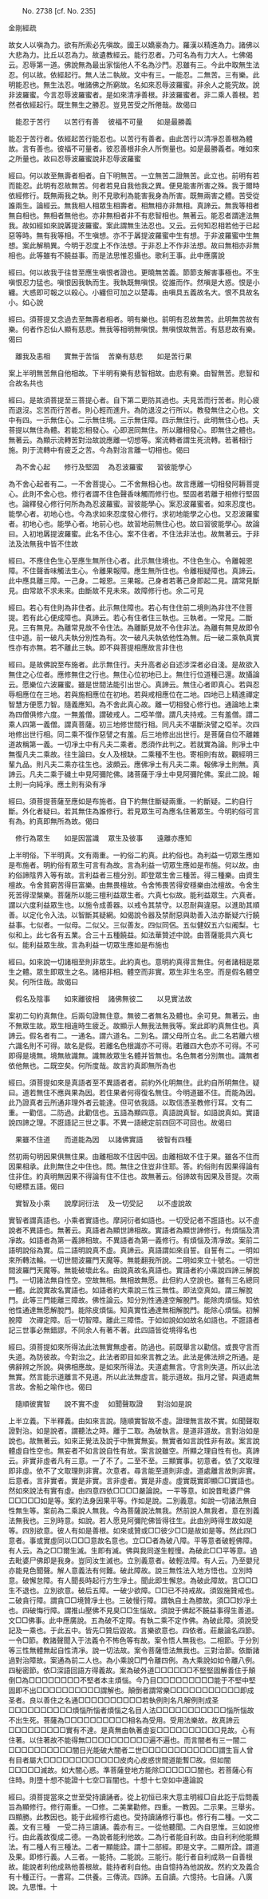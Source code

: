 ﻿　　No. 2738 [cf. No. 235]

金剛經疏

故女人以嗔為力。欲有所索必先嗔故。國王以嬌豪為力。羅漢以精進為力。諸佛以大悲為力。比丘以忍為力。故遺教經云。能行忍者。乃可名為有力大人。七佛偈云。忍辱第一道。佛說無為最出家惱他人不名為沙門。忍雖有三。今此中取無生法忍。何以故。依經起行。無人法二執故。文中有三。一能忍。二無苦。三有樂。此明能忍也。無生法忍。唯諸佛之所窮故。名如來忍辱波羅蜜。非余人之能究故。說非波羅蜜。今言忍辱波羅蜜者。是如來清凈善根。非波羅蜜者。非二乘人善根。若然者依經起行。既生無生之勝忍。豈見苦受之所倦哉。故偈曰

　能忍于苦行　　以苦行有善
　彼福不可量　　如是最勝義　

能忍于苦行者。依經起苦行能忍也。以苦行有善者。由此苦行以清凈忍善根為體故。言有善也。彼福不可量者。彼忍善根非余人所惻量也。如是最勝義者。唯如來之所量也。故曰忍辱波羅蜜說非忍辱波羅蜜

經曰。何以故至無壽者相者。自下明無苦。一立無苦二證無苦。此立也。前明有若而能忍。此明有忍故無苦。何者若見自我他我之異。便見能害所害之殊。我于爾時依經修行。既無兩我之執。則不見歌利為能害我身為所害。既無兩害之體。苦受從誰兩生。論經云。無我相人相眾生相壽者。相無相亦非無相。真諦云。無我等相者無自相也。無相者無他也。亦非無相者非不有悲智相也。無著云。能忍者謂達法無我。故如經如來說羼提波羅蜜。案此謂無生法忍也。又云。云何知忍相若他于已起惡等時。無有我等相。不生嗔想。亦不于羼提波羅蜜中生有想。于非波羅蜜中生無想。案此解稍異。今明于忍度上不作法想。于非忍上不作非法想。故曰無相亦非無相也。此等雖有不饒益事。而是法思惟忍攝也。歌利王事。此中應廣說

經曰。何以故我于往昔至應生嗔恨者證也。更曉無苦義。節節支解害事極也。不生嗔恨忍力猛也。嗔恨因我執而生。我執既無嗔恨。從誰而作。然嗔是大惑。恨是小纏。大惑即可報之以殺心。小纏但可加之以楚毒。由嗔具五義故名大。恨不具故名小。如心說

經曰。須菩提又念過去至無壽者相者。明有樂也。前明有忍故無苦。此明無苦故有樂。何者作忍仙人顯有慈悲。無我等相明無嗔恨。無嗔恨故無苦。有慈悲故有樂。偈曰

　離我及恚相　　實無于苦惱
　苦樂有慈悲　　如是苦行果　

案上半明無苦無自他相故。下半明有樂有悲智相故。由悲有樂。由智無苦。悲智和合故名共也

經曰。是故須菩提至三菩提心者。自下第二更防其過也。夫見苦而行苦者。則心疲而退沒。忘苦而行苦者。則心輕而進升。為防退沒之行所以。教發無住之心也。文中有四。一示無住心。二示無住境。三示無住障。四示無住行。此明無住心也。夫菩提以無住為體。若能忘相發心。心即泯同無住。所以離相發心。即無住之體也。無著云。為顯示流轉苦對治故說應離一切想等。案流轉者謂生死流轉。若著相行施。則于流轉中有疲乏之苦。今為對治言離一切相也。偈曰

　為不舍心起　　修行及堅固
　為忍波羅蜜　　習彼能學心　

為不舍心起者有二。一不舍菩提心。二不舍無相心也。故言應離一切相發阿耨菩提心。此則不舍心也。修行者謂不住色聲香味觸而修行也。堅固者若離于相修行堅固也。論釋發心修行何所為為忍波羅蜜。習彼能學心。案忍波羅蜜者。如來忍度也。能學心者。初地心也。今為求如來忍度發心修行。求初地能學之心也。又忍波羅蜜者。初地心也。能學心者。地前心也。故習地前無住心也。故曰習彼能學心。故論曰。入初地羼提波羅蜜。此名不住心。案不住者。不住法非法也。故無著云。于非法及法無我中皆不住故

經曰。不應住色生心至應生無所住心者。此示無住境也。不住色生心。令離報恩障。不住聲香味觸法生心。令離果報障。應生無所住也。令離相疑障也。真諦云。此中應具離三障。一己身。二報恩。三果報。己身者若著己身即起二見。謂常見斷見。由常故不求未來。由斷故不見未來。故障修行也。余二可見

經曰。若心有住則為非住者。此示無住障也。若心有住住前二境則為非住不住菩提。若有此心便成障也。真諦云。若心有住者住三執也。三執者。一常見。二斷見。三有無見。為離常見故不令住法。為離斷見故不令住非法。為離有無見故即令住中道。前一破凡夫執分別性為有。次一破凡夫執依他性為無。后一破二乘執真實性亦有亦無。若不離此三執。即不與菩提相應故言非住也

經曰。是故佛說至布施者。此示無住行。夫升高者必自述涉深者必自淺。是故欲入無住之心位者。應修無住之行也。無住心位初地已上。無住行位道種已還。故攝論云。愿樂位六波羅蜜。雖是世間法能引出世心。真諦云。無住心者即真心。若與忍辱相應位在三地。若與施相應位在初地。若與戒相應位在二地。四地已上精進禪定智慧方便愿力智。隨義應知。為不舍此真心故。離一切相發心修行也。通論地上束為四僧俱修六度。一無羞僧。謂破戒人。二啞羊僧。謂凡夫持戒。三有羞僧。謂二乘人四第一義僧。謂真菩薩。初三地修世間行相。同凡夫不堪斷決譬之啞羊。次四地修出世行相。同二乘不復作惡譬之有羞。后三地修出出世行。是菩薩自位不離雜道故稱第一義。一切凈土中有凡夫二乘者。悉須作此判之。若就實為論。則凈土中無復凡夫二乘故。往生論曰。女人及根缺。二乘種不生也。寄相則有故。觀經明三輩九品。則凡夫二乘亦往生也。波頗云。應佛凈土有凡夫二乘。報佛凈土則無。真諦云。凡夫二乘于穢土中見阿彌陀佛。諸菩薩于凈土中見阿彌陀佛。案此二說。報土則一向純凈。應土則有染有凈

經曰。須菩提菩薩至應如是布施者。自下約無住斷疑兩重。一約斷疑。二約自行斷。外化者疑曰。若其無住為誰修行。若見眾生可為應名住著眾生。今明約俗可言有為。約真即無所為故。偈曰

　修行為眾生　　如是因當識
　眾生及彼事　　遠離亦應知　

上半明俗。下半明真。文有兩重。一約俗二約真。此約俗也。為利益一切眾生應如是布施者。明約俗有眾生可言有為故。言為利益一切眾生應如是布施。何以故。由約俗諦陰界入等有故。言利益者三檀分別。即登眾生舍三種苦。得三種樂。由資生檀故。令舍貧窮苦得巨富樂。由無畏檀故。令舍怖畏苦得安穩樂由法檀故。令舍生死苦得涅槃樂。菩薩所以能三檀利益眾生者。六真七似故。能利益眾生。六真者。謂以六度利益眾生也。以施令成善器。以戒令其禁守。以忍耐與違惡。以進助其順善。以定化令入法。以智斷其疑網。如偈說令器及禁耐惡與助善入法亦斷疑六行饒益事。七似者。一似母。二似父。三似善友。四似同侶。五似健奴五六似阇梨。七似和上。此七各有五業。合三十五種饒益。如法華贊述中說。由菩薩能具六真七似。能利益眾生故。言為利益一切眾生應如是布施也

經曰。如來說一切諸相至則非眾生。此約真也。意明約真得言無住。何者諸相是眾生之體。眾生即眾生之名。諸相非相。體空而非實。眾生非生名空。而是假名體空矣。何所住哉。故偈曰

　假名及陰事　　如來離彼相
　諸佛無彼二　　以見實法故　

案初二句約真無住。后兩句證無住意。無彼二者無名及體也。余可見。無著云。由不無眾生故。眾生相違時生疲乏。故顯示人無我法無我等。案此即約真無住也。真諦云。假名者有二。一通名。謂六道名。二別名。謂父母所立名。此二名若離六根六識名則不可得。故名是假。若離名色根識亦不可得。若離四大色亦不可得。不可即得是境無。境無故識無。識無故眾生名體并皆無也。名色無者分別無也。識無者依他無也。二既空矣。何所度哉。故言約真即無所為也

經曰。須菩提如來是真語者至不異語者者。前約外化明無住。此約自所明無住。疑曰。道若無住不應與果為因。若住果者何得復名無住。今明道雖不住。而能為因。此乃證真者云所通非理外者云能達。但可依我語。以取信憑圣教修行耳。文有二重。一勸信。二防過。此勸信也。五語為顯四意。真語說真智。如語說真如。實語說四諦之理。不誑語記三世之事。不異一語總定前四回不可回也。故偈曰

　果雖不住道　　而道能為因
　以諸佛實語　　彼智有四種　

然初兩句明因果俱無住果。由離相故不住因中因。由離相故不住于果。雖各不住而因果相承。此則無住之中住也。問。無住之住豈非住耶。答。約俗則有因果得論有住非住。約真明無因果不得論有住不住也。故無著云。俗諦故有因果及菩提。次兩句總標五語。偈曰

　實智及小乘　　說摩訶衍法
　及一切受記　　以不虛說故　

實智者謂真語也。小乘者實語也。摩訶衍者如語也。一切受記者不誑語也。以不虛說者不異語也。無著云。真語者為顯世諦相故。實語者為顯世諦修行。有煩惱及清凈故。如語者為第一義諦相故。不異語者為第一義修行。有煩惱及清凈故。案前二語明說俗為實。后二語明說真不虛。真諦云。真語謂如來自誓。自誓有二。一明如來所轉法輪。一切世間波羅門天魔等。無能翻我所說。二明如來立十號名。一切世間波羅門天魔等。無能破壞此名。由說真故名真語也。實語者約小乘說四諦三解脫門。一切諸法無自性空。空故無相。無相故無愿。此但約人空說也。雖有三名總同一體。此說實故名實語也。如語者約大乘說三性三無性。即法空真如。謂三解脫門。此等三門能離三障故。佛性論云。知分別性通達空解脫門。能除肉煩惱。知依他性通達無愿解脫門。能除皮煩惱。知真實性通達無相解脫門。能除心煩惱。初解脫障　次禪定障。后一切智障。離此三障悟。于如如說如如故名如語也。不誑語者記三世事必無錯謬。不同余人有著不著。此四語皆從境得名也

經曰。須菩提如來所得法此法無實無虛者。防過也。前既舉言以勸信。或畏守言而失道。為防彼故。今對治之。此法者即目如來言教之法。此法是佛法辨之所通。是佛辭辨之所說。與佛相應故。是如來所得法。夫道處無言。守言則失道。所以此法無實。然言能示道離言不見道。所以此法無虛言。能示道故。指月之譬。與道處無言故。舍船之喻作也。偈曰

　隨順彼實智　　說不實不虛
　如聞聲取證　　對治如是說　

上半立義。下半釋義。由如來言說。隨順實智故不虛。證理無言故不實。如聞聲取證對治。如是說者。謂聽法之時。離于二取。為破執言。是道非道故。言對治如是說也。故無著云。如來正覺法及說于中無實無妄。無實者如言說性非有故。案言說體虛自性空也。無妄者不如言說自性有故。案言說雖空。所顯之理自性有也。真諦云。非實非虛者凡有三意。一了不了。二至不至。三顯實事。初意者。依了文取理即非虛。依不了文取理則非實。次意者。尋言能至道則非虛。道處離言故則非實。后意者。言非實者。實是非實。言非虛者。實是非虛。虛實既實即顯□□實語也。然如來說法有實有虛。由四意四依□□□□嚴論說。一平等意。如說昔毗婆尸佛□□□□□如是等。案約法身因果平等。作如是說。二別義意。如說一切諸法無自性無生等。案前為二乘說人無我。今為菩薩說法無我。然前說人無我者。意在別義法無我也。三別時意。如說。若人愿見阿彌陀佛皆得往生。此由別時得生故如是等。四別欲意。彼人有如是善根。如來或贊或□□彼少□□是故如是等。然此四□意者。事或實虛同以□□□意故名意也。立□□者為破八障。平等意者破輕佛障。有人云。為之□□爾生滅。生即有滅。佛與我同遂生輕慢。為破此□□平等意。過去毗婆尸佛即是我身。豈同汝生滅也。立別義意者。破輕法障。有人云。乃至嬰兒亦能見色聞聲。解人意義法有何難。破此障故。說三無性法入地方悟也。立別時意。破懈怠障。有人聞長時起行方生凈土。聞此即生懈怠。為破此障故。言□□□生不退也。立別欲意。破后五障。一破少欲障。□□已不持戒故。須毀施贊戒也。二破貪行障。謂貪□□境贊凈土也。三破慢行障。謂執自土為膝故。須□□妙凈土也。四破悔行障。謂推山壓佛不見臭□□生惱故。須說于佛起不饒益事得生善道。文□□佛事。此中應廣說。五為破不定障。有執二乘不定作佛。為破此障。須說受記及一乘也。于此五中。皆先□贊后毀故。言樂欲意也。四依者。莊嚴論名四節。一令□節。教諸聲聞入于法義令不怖色等有故。案令悟人無我也。二相節。于分別等三性無體無起自性清凈。說一切法故。案令菩薩悟法無我也。三對治節。依斷諸過對治障故。案通為前二人也。為小乘說□門令離四例。為大乘說如如令離八例。四秘密節。依□深語回語方得義故。案為破外道□□□□□□不堅堅固解善住于顛倒□為□□□□□□□□不堅者本主煩惱。今乃目□□□□□□□□□能于不堅中堅固即不出□□□□□□□□□□謂解也。顛倒者謂常樂□□□□□□□□□□□即成圣者。良以善住之名通□□□□□□□□□□若執例則名凡解例則成圣□□□□□□□□□□煩惱所惱者煩惱之名目人法□□□□□□□□□□□惱所惱故不出生死。菩薩為□□□□□□□□□□相名為受用。受用法樂故。故真諦云□□□□□□□□□實有不達。是真無由執著虛妄□□□□□□□□□□見故。心有住著。以住著故不能得無□□□□□□□□□□遍不遍也。而言闇者有三一闇二□□□□□□□□□□闇日光能破大闇者二世□□□□□□□□□□□□謂生盲人曾有目者屬大□□□□□□□□□□□□皮肉心皮惑世間道能暫□故。但如闇□□□□□滅故。如大闇心惑。準菩薩登地方能除□□□□□□闇也。若菩薩心有住時。則墮十想不能證十七空□盲闇也。十想十七空如中邊論說

經曰。須菩提當來之世至受持讀誦者。從上初恒已來大意主明經□自此訖于后問義旨為顯修行。修行兩重。一□修。二美業勸修。四重。一教因。二示果。三舉劣。四顯勝。此教因也。能于此經修行處也。受持讀誦修行事也。修行有二種。一文二義。文有三種　一受二持三讀誦。義亦有三。一從他聽聞。二內自思惟。三如說修行。由此義故復成二德。一為說者能利他故。二為行者能自利故。由自利利他能顯法。有二種人有三種法。二者一顯能詮。謂十二部經。即是文字。二顯所詮。謂道及果。即修行義。人三者。一能持。二能說。三能行。能行者自利成熟一自善根故。能說者利他成熟他善根故。能持者利自他。由自憶持為他說故。然約文及義合有十種正行。一書寫。二供養。三傳流。四諦。五自讀。六憶持。七自誦。八廣說。九思惟。十
